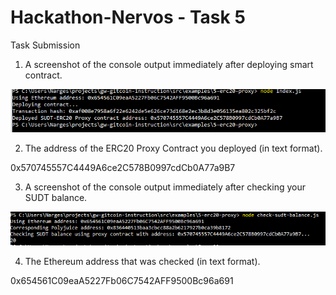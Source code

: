 # Hackathon-Nervos - Task 5
Task Submission
1. A screenshot of the console output immediately after deploying smart contract.

![Contract Deployment](ContractDemployment.png "Screenshot of contract deployment")

2. The address of the ERC20 Proxy Contract you deployed (in text format).

0x570745557C4449A6ce2C578B0997cdCb0A77a9B7

3. A screenshot of the console output immediately after checking your SUDT balance.

![Checking SUDT balance](Balance.png "Screenshot of checking SUDT balance")

4. The Ethereum address that was checked (in text format).

0x654561C09eaA5227Fb06C7542AFF9500Bc96a691




